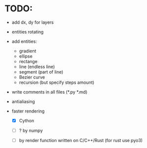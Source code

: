 # TODO:

- add dx, dy for layers

- entities rotating

- add entities:
  - gradient
  - ellipse
  - rectange
  - line (endless line)
  - segment (part of line)
  - Bezier curve
  - recursion (but specify steps amount)

- write comments in all files (*.py *.md)

- antialiasing

- faster rendering
  - [x] Cython 
  - [ ] ? by numpy
  - [ ] by render function written on C/C++/Rust (for rust use pyo3)



